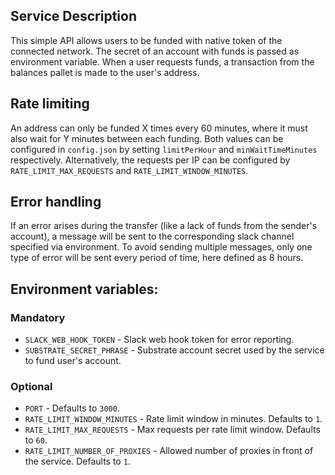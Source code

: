 ## Service Description

This simple API allows users to be funded with native token of the connected network.
The secret of an account with funds is passed as environment variable. When a user requests funds,
a transaction from the balances pallet is made to the user's address.

## Rate limiting

An address can only be funded X times every 60 minutes, where it must also wait for Y minutes between
each funding. Both values can be configured in `config.json` by setting `limitPerHour` and `minWaitTimeMinutes`
respectively.
Alternatively, the requests per IP can be configured by `RATE_LIMIT_MAX_REQUESTS` and `RATE_LIMIT_WINDOW_MINUTES`.

## Error handling

If an error arises during the transfer (like a lack of funds from the sender's account), a message
will be sent to the corresponding slack channel specified via environment.
To avoid sending multiple messages, only one type of error will be sent every period of time,
here defined as 8 hours.

## Environment variables:

### Mandatory

- `SLACK_WEB_HOOK_TOKEN` - Slack web hook token for error reporting.
- `SUBSTRATE_SECRET_PHRASE` - Substrate account secret used by the service to fund user's account.

### Optional

- `PORT` - Defaults to `3000`.
- `RATE_LIMIT_WINDOW_MINUTES` - Rate limit window in minutes. Defaults to `1`.
- `RATE_LIMIT_MAX_REQUESTS` - Max requests per rate limit window. Defaults to `60`.
- `RATE_LIMIT_NUMBER_OF_PROXIES` - Allowed number of proxies in front of the service. Defaults to `1`.
